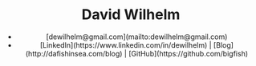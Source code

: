 <header>
  <h1>David Wilhelm</h1>
    <ul id="address">
      <!--<li> 20 Young St, Guelph, ON</li>
      <li> (519) 362 0453 </li>-->
      <li> [dewilhelm@gmail.com](mailto:dewilhelm@gmail.com) </li>
      <li> [LinkedIn](https://www.linkedin.com/in/dewilhelm) | [Blog](http://dafishinsea.com/blog) | [GitHub](https://github.com/bigfish)  </li>
  </ul>
</header>
